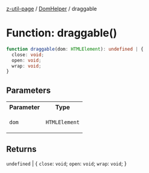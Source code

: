[z-util-page](../../../README.md) / [DomHelper](../README.md) / draggable

# Function: draggable()

```ts
function draggable(dom: HTMLElement): undefined | {
  close: void;
  open: void;
  wrap: void;
}
```

## Parameters

<table>
<tr>
<th>Parameter</th>
<th>Type</th>
</tr>
<tr>
<td>

`dom`

</td>
<td>

`HTMLElement`

</td>
</tr>
</table>

## Returns

`undefined` \| \{
  `close`: `void`;
  `open`: `void`;
  `wrap`: `void`;
 \}
